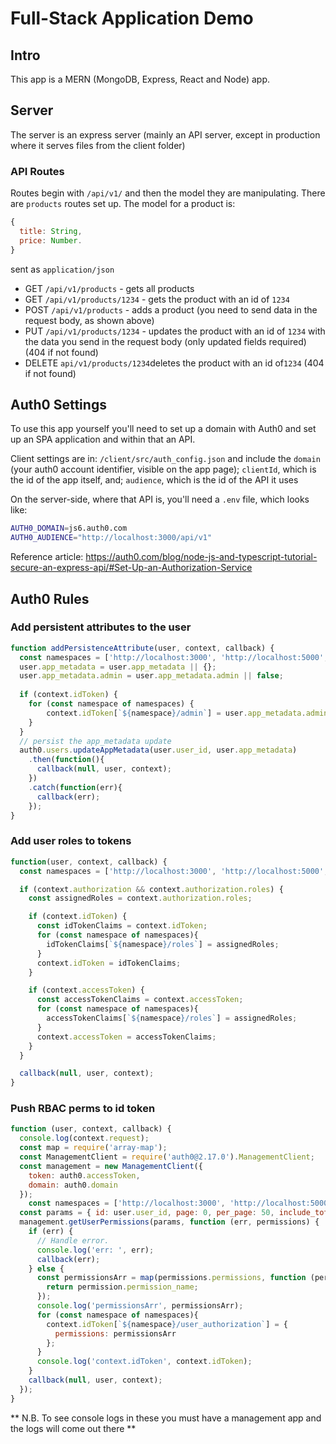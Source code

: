 # Full-Stack Application Demo

## Intro

This app is a MERN (MongoDB, Express, React and Node) app.

## Server

The server is an express server (mainly an API server, except in production where it serves files from the client folder)

### API Routes

Routes begin with `/api/v1/` and then the model they are manipulating. There are `products` routes set up. The model for a product is:

```javascript
{
  title: String,
  price: Number.
}
```

sent as `application/json`

* GET `/api/v1/products` - gets all products
* GET `/api/v1/products/1234` - gets the product with an id of `1234`
* POST `/api/v1/products` - adds a product (you need to send data in the request body, as shown above)
* PUT `/api/v1/products/1234` - updates the product with an id of `1234` with the data you send in the request body (only updated fields required) (404 if not found)
* DELETE `api/v1/products/1234`deletes the product with an id of`1234` (404 if not found)

## Auth0 Settings

To use this app yourself you'll need to set up a domain with Auth0 and set up an SPA application and within that an API.

Client settings are in: `/client/src/auth_config.json` and include the `domain` (your auth0 account identifier, visible on the app page); `clientId`, which is the id of the app itself, and; `audience`, which is the id of the API it uses

On the server-side, where that API is, you'll need a `.env` file, which looks like:

```bash
AUTH0_DOMAIN=js6.auth0.com
AUTH0_AUDIENCE="http://localhost:3000/api/v1"
```

Reference article: <https://auth0.com/blog/node-js-and-typescript-tutorial-secure-an-express-api/#Set-Up-an-Authorization-Service>

## Auth0 Rules

### Add persistent attributes to the user

```javascript
function addPersistenceAttribute(user, context, callback) {
  const namespaces = ['http://localhost:3000', 'http://localhost:5000', 'https://portfolio-fs-app.herokuapp.com']; // <-- all domains go here
  user.app_metadata = user.app_metadata || {};
  user.app_metadata.admin = user.app_metadata.admin || false;
  
  if (context.idToken) {
    for (const namespace of namespaces) {
    	context.idToken[`${namespace}/admin`] = user.app_metadata.admin;
    }
  }
  // persist the app_metadata update
  auth0.users.updateAppMetadata(user.user_id, user.app_metadata)
    .then(function(){
      callback(null, user, context);
    })
    .catch(function(err){
      callback(err);
    });
}
```

### Add user roles to tokens

```javascript
function(user, context, callback) {
  const namespaces = ['http://localhost:3000', 'http://localhost:5000', 'https://portfolio-fs-app.herokuapp.com'];

  if (context.authorization && context.authorization.roles) {
    const assignedRoles = context.authorization.roles;

    if (context.idToken) {
      const idTokenClaims = context.idToken;
      for (const namespace of namespaces){
      	idTokenClaims[`${namespace}/roles`] = assignedRoles;
      }
      context.idToken = idTokenClaims;
    }

    if (context.accessToken) {
      const accessTokenClaims = context.accessToken;
      for (const namespace of namespaces){
      	accessTokenClaims[`${namespace}/roles`] = assignedRoles;
      }
      context.accessToken = accessTokenClaims;
    }
  }

  callback(null, user, context);
}
```

### Push RBAC perms to id token

```javascript
function (user, context, callback) {
  console.log(context.request);
  const map = require('array-map');
  const ManagementClient = require('auth0@2.17.0').ManagementClient;
  const management = new ManagementClient({
    token: auth0.accessToken,
    domain: auth0.domain
  });
	const namespaces = ['http://localhost:3000', 'http://localhost:5000', 'https://portfolio-fs-app.herokuapp.com'];
  const params = { id: user.user_id, page: 0, per_page: 50, include_totals: true };
  management.getUserPermissions(params, function (err, permissions) {
    if (err) {
      // Handle error.
      console.log('err: ', err);
      callback(err);
    } else {
      const permissionsArr = map(permissions.permissions, function (permission) {
        return permission.permission_name;
      });
      console.log('permissionsArr', permissionsArr);
      for (const namespace of namespaces){
        context.idToken[`${namespace}/user_authorization`] = {
          permissions: permissionsArr
        };
      }
      console.log('context.idToken', context.idToken);
    }
    callback(null, user, context);
  });
}
```

** N.B. To see console logs in these you must have a management app and the logs will come out there **
